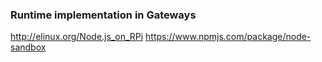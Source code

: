 ### Runtime implementation in Gateways

http://elinux.org/Node.js_on_RPi
https://www.npmjs.com/package/node-sandbox
